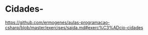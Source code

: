 # Cidades-
https://github.com/ermogenes/aulas-programacao-csharp/blob/master/exercises/saida.md#exerc%C3%ADcio-cidades
